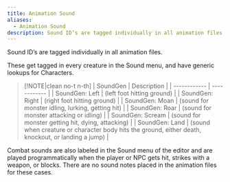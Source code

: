 ```yaml
---
title: Animation Sound
aliases:
  - Animation Sound
description: Sound ID’s are tagged individually in all animation files.
---
```

Sound ID’s are tagged individually in all animation files.

These get tagged in every creature in the Sound menu, and have generic lookups for Characters.

> [!NOTE|clean no-t n-th]
> | SoundGen | Description |
> | ------------ | ------------ |
> | SoundGen: Left | (left foot hitting ground) |
> | SoundGen: Right  | (right foot hitting ground)  |
> | SoundGen: Moan   | (sound for monster idling, lurking, getting hit) |
> | SoundGen: Roar   | (sound for monster attacking or idling) |
> | SoundGen: Scream | (sound for monster getting hit, dying, attacking) |
> | SoundGen: Land   | (sound when creature or character body hits the ground, either death, knockout, or landing a jump) |

Combat sounds are also labeled in the Sound menu of the editor and are played programmatically when the player or NPC gets hit, strikes with a weapon, or blocks. There are no sound notes placed in the animation files for these cases.
